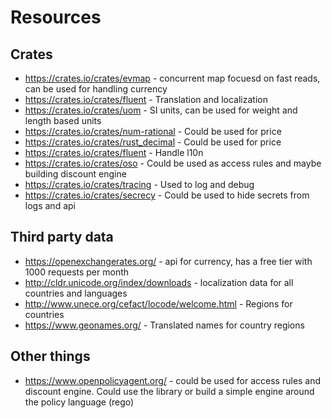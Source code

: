# Resources

## Crates 
* https://crates.io/crates/evmap - concurrent map focuesd on fast reads, can be used for handling currency
* https://crates.io/crates/fluent - Translation and localization
* https://crates.io/crates/uom - SI units, can be used for weight and length based units
* https://crates.io/crates/num-rational - Could be used for price
* https://crates.io/crates/rust_decimal - Could be used for price
* https://crates.io/crates/fluent - Handle l10n
* https://crates.io/crates/oso - Could be used as access rules and maybe building discount engine
* https://crates.io/crates/tracing - Used to log and debug
* https://crates.io/crates/secrecy - Could be used to hide secrets from logs and api

## Third party data
* https://openexchangerates.org/ - api for currency, has a free tier with 1000 requests per month
* http://cldr.unicode.org/index/downloads - localization data for all countries and languages
* http://www.unece.org/cefact/locode/welcome.html - Regions for countries
* https://www.geonames.org/ - Translated names for country regions

## Other things
* https://www.openpolicyagent.org/ - could be used for access rules and discount engine.
  Could use the library or build a simple engine around the policy language (rego)
